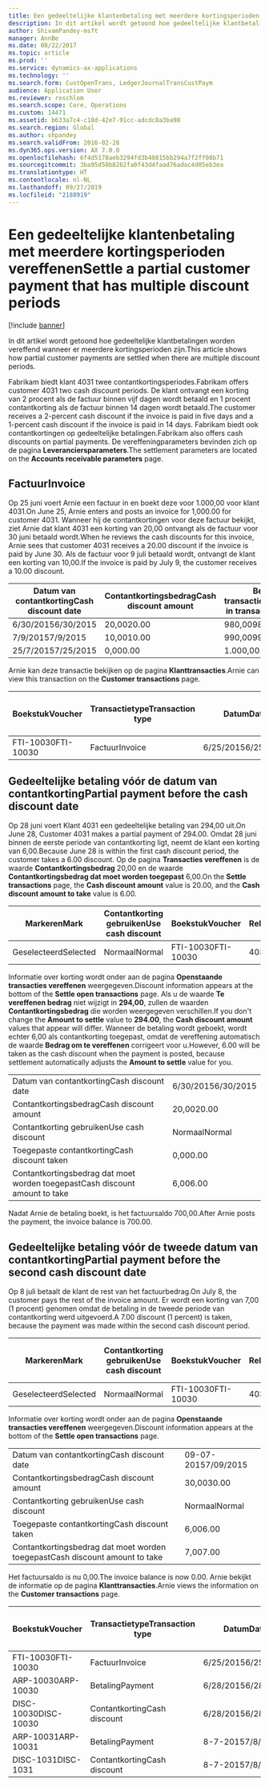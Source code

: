 ```yaml
---
title: Een gedeeltelijke klantenbetaling met meerdere kortingsperioden vereffenen
description: In dit artikel wordt getoond hoe gedeeltelijke klantbetalingen worden vereffend wanneer er meerdere kortingsperioden zijn.
author: ShivamPandey-msft
manager: AnnBe
ms.date: 08/22/2017
ms.topic: article
ms.prod: ''
ms.service: dynamics-ax-applications
ms.technology: ''
ms.search.form: CustOpenTrans, LedgerJournalTransCustPaym
audience: Application User
ms.reviewer: roschlom
ms.search.scope: Core, Operations
ms.custom: 14471
ms.assetid: b633a7c4-c18d-42e7-91cc-adcdc8a3ba98
ms.search.region: Global
ms.author: shpandey
ms.search.validFrom: 2016-02-28
ms.dyn365.ops.version: AX 7.0.0
ms.openlocfilehash: 6f4d5178aeb3294fd3b40815bb294a7f2ff08b71
ms.sourcegitcommit: 3ba95d50b8262fa0f43d4faad76adac4d05eb3ea
ms.translationtype: HT
ms.contentlocale: nl-NL
ms.lasthandoff: 09/27/2019
ms.locfileid: "2188919"
---
```

# <a name="settle-a-partial-customer-payment-that-has-multiple-discount-periods"></a><span data-ttu-id="04729-103">Een gedeeltelijke klantenbetaling met meerdere kortingsperioden vereffenen</span><span class="sxs-lookup"><span data-stu-id="04729-103">Settle a partial customer payment that has multiple discount periods</span></span>

[!include [banner](../includes/banner.md)]

<span data-ttu-id="04729-104">In dit artikel wordt getoond hoe gedeeltelijke klantbetalingen worden vereffend wanneer er meerdere kortingsperioden zijn.</span><span class="sxs-lookup"><span data-stu-id="04729-104">This article shows how partial customer payments are settled when there are multiple discount periods.</span></span>

<span data-ttu-id="04729-105">Fabrikam biedt klant 4031 twee contantkortingsperiodes.</span><span class="sxs-lookup"><span data-stu-id="04729-105">Fabrikam offers customer 4031 two cash discount periods.</span></span> <span data-ttu-id="04729-106">De klant ontvangt een korting van 2 procent als de factuur binnen vijf dagen wordt betaald en 1 procent contantkorting als de factuur binnen 14 dagen wordt betaald.</span><span class="sxs-lookup"><span data-stu-id="04729-106">The customer receives a 2-percent cash discount if the invoice is paid in five days and a 1-percent cash discount if the invoice is paid in 14 days.</span></span> <span data-ttu-id="04729-107">Fabrikam biedt ook contantkortingen op gedeeltelijke betalingen.</span><span class="sxs-lookup"><span data-stu-id="04729-107">Fabrikam also offers cash discounts on partial payments.</span></span> <span data-ttu-id="04729-108">De vereffeningparameters bevinden zich op de pagina **Leveranciersparameters**.</span><span class="sxs-lookup"><span data-stu-id="04729-108">The settlement parameters are located on the **Accounts receivable parameters** page.</span></span>

## <a name="invoice"></a><span data-ttu-id="04729-109">Factuur</span><span class="sxs-lookup"><span data-stu-id="04729-109">Invoice</span></span>
<span data-ttu-id="04729-110">Op 25 juni voert Arnie een factuur in en boekt deze voor 1.000,00 voor klant 4031.</span><span class="sxs-lookup"><span data-stu-id="04729-110">On June 25, Arnie enters and posts an invoice for 1,000.00 for customer 4031.</span></span> <span data-ttu-id="04729-111">Wanneer hij de contantkortingen voor deze factuur bekijkt, ziet Arnie dat klant 4031 een korting van 20,00 ontvangt als de factuur voor 30 juni betaald wordt.</span><span class="sxs-lookup"><span data-stu-id="04729-111">When he reviews the cash discounts for this invoice, Arnie sees that customer 4031 receives a 20.00 discount if the invoice is paid by June 30.</span></span> <span data-ttu-id="04729-112">Als de factuur voor 9 juli betaald wordt, ontvangt de klant een korting van 10,00.</span><span class="sxs-lookup"><span data-stu-id="04729-112">If the invoice is paid by July 9, the customer receives a 10.00 discount.</span></span>

| <span data-ttu-id="04729-113">Datum van contantkorting</span><span class="sxs-lookup"><span data-stu-id="04729-113">Cash discount date</span></span> | <span data-ttu-id="04729-114">Contantkortingsbedrag</span><span class="sxs-lookup"><span data-stu-id="04729-114">Cash discount amount</span></span> | <span data-ttu-id="04729-115">Bedrag in transactievaluta</span><span class="sxs-lookup"><span data-stu-id="04729-115">Amount in transaction currency</span></span> |
|--------------------|----------------------|--------------------------------|
| <span data-ttu-id="04729-116">6/30/2015</span><span class="sxs-lookup"><span data-stu-id="04729-116">6/30/2015</span></span>          | <span data-ttu-id="04729-117">20,00</span><span class="sxs-lookup"><span data-stu-id="04729-117">20.00</span></span>                | <span data-ttu-id="04729-118">980,00</span><span class="sxs-lookup"><span data-stu-id="04729-118">980.00</span></span>                         |
| <span data-ttu-id="04729-119">7/9/2015</span><span class="sxs-lookup"><span data-stu-id="04729-119">7/9/2015</span></span>           | <span data-ttu-id="04729-120">10,00</span><span class="sxs-lookup"><span data-stu-id="04729-120">10.00</span></span>                | <span data-ttu-id="04729-121">990,00</span><span class="sxs-lookup"><span data-stu-id="04729-121">990.00</span></span>                         |
| <span data-ttu-id="04729-122">25/7/2015</span><span class="sxs-lookup"><span data-stu-id="04729-122">7/25/2015</span></span>          | <span data-ttu-id="04729-123">0,00</span><span class="sxs-lookup"><span data-stu-id="04729-123">0.00</span></span>                 | <span data-ttu-id="04729-124">1.000,00</span><span class="sxs-lookup"><span data-stu-id="04729-124">1,000.00</span></span>                       |

<span data-ttu-id="04729-125">Arnie kan deze transactie bekijken op de pagina **Klanttransacties**.</span><span class="sxs-lookup"><span data-stu-id="04729-125">Arnie can view this transaction on the **Customer transactions** page.</span></span>

| <span data-ttu-id="04729-126">Boekstuk</span><span class="sxs-lookup"><span data-stu-id="04729-126">Voucher</span></span>   | <span data-ttu-id="04729-127">Transactietype</span><span class="sxs-lookup"><span data-stu-id="04729-127">Transaction type</span></span> | <span data-ttu-id="04729-128">Datum</span><span class="sxs-lookup"><span data-stu-id="04729-128">Date</span></span>      | <span data-ttu-id="04729-129">Factuur</span><span class="sxs-lookup"><span data-stu-id="04729-129">Invoice</span></span> | <span data-ttu-id="04729-130">Debetbedrag in transactievaluta</span><span class="sxs-lookup"><span data-stu-id="04729-130">Amount in transaction currency debit</span></span> | <span data-ttu-id="04729-131">Creditbedrag in transactievaluta</span><span class="sxs-lookup"><span data-stu-id="04729-131">Amount in transaction currency credit</span></span> | <span data-ttu-id="04729-132">Saldo</span><span class="sxs-lookup"><span data-stu-id="04729-132">Balance</span></span>  | <span data-ttu-id="04729-133">Valuta</span><span class="sxs-lookup"><span data-stu-id="04729-133">Currency</span></span> |
|-----------|------------------|-----------|---------|--------------------------------------|---------------------------------------|----------|----------|
| <span data-ttu-id="04729-134">FTI-10030</span><span class="sxs-lookup"><span data-stu-id="04729-134">FTI-10030</span></span> | <span data-ttu-id="04729-135">Factuur</span><span class="sxs-lookup"><span data-stu-id="04729-135">Invoice</span></span>          | <span data-ttu-id="04729-136">6/25/2015</span><span class="sxs-lookup"><span data-stu-id="04729-136">6/25/2015</span></span> | <span data-ttu-id="04729-137">10030</span><span class="sxs-lookup"><span data-stu-id="04729-137">10030</span></span>   | <span data-ttu-id="04729-138">1.000,00</span><span class="sxs-lookup"><span data-stu-id="04729-138">1,000.00</span></span>                             |                                       | <span data-ttu-id="04729-139">1.000,00</span><span class="sxs-lookup"><span data-stu-id="04729-139">1,000.00</span></span> | <span data-ttu-id="04729-140">USD</span><span class="sxs-lookup"><span data-stu-id="04729-140">USD</span></span>      |

## <a name="partial-payment-before-the-cash-discount-date"></a><span data-ttu-id="04729-141">Gedeeltelijke betaling vóór de datum van contantkorting</span><span class="sxs-lookup"><span data-stu-id="04729-141">Partial payment before the cash discount date</span></span>
<span data-ttu-id="04729-142">Op 28 juni voert Klant 4031 een gedeeltelijke betaling van 294,00 uit.</span><span class="sxs-lookup"><span data-stu-id="04729-142">On June 28, Customer 4031 makes a partial payment of 294.00.</span></span> <span data-ttu-id="04729-143">Omdat 28 juni binnen de eerste periode van contantkorting ligt, neemt de klant een korting van 6,00.</span><span class="sxs-lookup"><span data-stu-id="04729-143">Because June 28 is within the first cash discount period, the customer takes a 6.00 discount.</span></span> <span data-ttu-id="04729-144">Op de pagina **Transacties vereffenen** is de waarde **Contantkortingsbedrag** 20,00 en de waarde **Contantkortingsbedrag dat moet worden toegepast** 6,00.</span><span class="sxs-lookup"><span data-stu-id="04729-144">On the **Settle transactions** page, the **Cash discount amount** value is 20.00, and the **Cash discount amount to take** value is 6.00.</span></span>

| <span data-ttu-id="04729-145">Markeren</span><span class="sxs-lookup"><span data-stu-id="04729-145">Mark</span></span>     | <span data-ttu-id="04729-146">Contantkorting gebruiken</span><span class="sxs-lookup"><span data-stu-id="04729-146">Use cash discount</span></span> | <span data-ttu-id="04729-147">Boekstuk</span><span class="sxs-lookup"><span data-stu-id="04729-147">Voucher</span></span>   | <span data-ttu-id="04729-148">Rekening</span><span class="sxs-lookup"><span data-stu-id="04729-148">Account</span></span> | <span data-ttu-id="04729-149">Datum</span><span class="sxs-lookup"><span data-stu-id="04729-149">Date</span></span>      | <span data-ttu-id="04729-150">Vervaldatum</span><span class="sxs-lookup"><span data-stu-id="04729-150">Due date</span></span>  | <span data-ttu-id="04729-151">Factuur</span><span class="sxs-lookup"><span data-stu-id="04729-151">Invoice</span></span> | <span data-ttu-id="04729-152">Bedrag in transactievaluta</span><span class="sxs-lookup"><span data-stu-id="04729-152">Amount in transaction currency</span></span> | <span data-ttu-id="04729-153">Valuta</span><span class="sxs-lookup"><span data-stu-id="04729-153">Currency</span></span> | <span data-ttu-id="04729-154">Bedrag om te vereffenen</span><span class="sxs-lookup"><span data-stu-id="04729-154">Amount to settle</span></span> |
|----------|-------------------|-----------|---------|-----------|-----------|---------|--------------------------------|----------|------------------|
| <span data-ttu-id="04729-155">Geselecteerd</span><span class="sxs-lookup"><span data-stu-id="04729-155">Selected</span></span> | <span data-ttu-id="04729-156">Normaal</span><span class="sxs-lookup"><span data-stu-id="04729-156">Normal</span></span>            | <span data-ttu-id="04729-157">FTI-10030</span><span class="sxs-lookup"><span data-stu-id="04729-157">FTI-10030</span></span> | <span data-ttu-id="04729-158">4031</span><span class="sxs-lookup"><span data-stu-id="04729-158">4031</span></span>    | <span data-ttu-id="04729-159">6/25/2015</span><span class="sxs-lookup"><span data-stu-id="04729-159">6/25/2015</span></span> | <span data-ttu-id="04729-160">25/7/2015</span><span class="sxs-lookup"><span data-stu-id="04729-160">7/25/2015</span></span> | <span data-ttu-id="04729-161">10030</span><span class="sxs-lookup"><span data-stu-id="04729-161">10030</span></span>   | <span data-ttu-id="04729-162">1.000,00</span><span class="sxs-lookup"><span data-stu-id="04729-162">1,000.00</span></span>                       | <span data-ttu-id="04729-163">USD</span><span class="sxs-lookup"><span data-stu-id="04729-163">USD</span></span>      | <span data-ttu-id="04729-164">294,00</span><span class="sxs-lookup"><span data-stu-id="04729-164">294.00</span></span>           |

<span data-ttu-id="04729-165">Informatie over korting wordt onder aan de pagina **Openstaande transacties vereffenen** weergegeven.</span><span class="sxs-lookup"><span data-stu-id="04729-165">Discount information appears at the bottom of the **Settle open transactions** page.</span></span> <span data-ttu-id="04729-166">Als u de waarde **Te vereffenen bedrag** niet wijzigt in **294,00**, zullen de waarden **Contantkortingsbedrag** die worden weergegeven verschillen.</span><span class="sxs-lookup"><span data-stu-id="04729-166">If you don't change the **Amount to settle** value to **294.00**, the **Cash discount amount** values that appear will differ.</span></span> <span data-ttu-id="04729-167">Wanneer de betaling wordt geboekt, wordt echter 6,00 als contantkorting toegepast, omdat de vereffening automatisch de waarde **Bedrag om te vereffenen** corrigeert voor u.</span><span class="sxs-lookup"><span data-stu-id="04729-167">However, 6.00 will be taken as the cash discount when the payment is posted, because settlement automatically adjusts the **Amount to settle** value for you.</span></span>

|                              |           |
|------------------------------|-----------|
| <span data-ttu-id="04729-168">Datum van contantkorting</span><span class="sxs-lookup"><span data-stu-id="04729-168">Cash discount date</span></span>           | <span data-ttu-id="04729-169">6/30/2015</span><span class="sxs-lookup"><span data-stu-id="04729-169">6/30/2015</span></span> |
| <span data-ttu-id="04729-170">Contantkortingsbedrag</span><span class="sxs-lookup"><span data-stu-id="04729-170">Cash discount amount</span></span>         | <span data-ttu-id="04729-171">20,00</span><span class="sxs-lookup"><span data-stu-id="04729-171">20.00</span></span>     |
| <span data-ttu-id="04729-172">Contantkorting gebruiken</span><span class="sxs-lookup"><span data-stu-id="04729-172">Use cash discount</span></span>            | <span data-ttu-id="04729-173">Normaal</span><span class="sxs-lookup"><span data-stu-id="04729-173">Normal</span></span>    |
| <span data-ttu-id="04729-174">Toegepaste contantkorting</span><span class="sxs-lookup"><span data-stu-id="04729-174">Cash discount taken</span></span>          | <span data-ttu-id="04729-175">0,00</span><span class="sxs-lookup"><span data-stu-id="04729-175">0.00</span></span>      |
| <span data-ttu-id="04729-176">Contantkortingsbedrag dat moet worden toegepast</span><span class="sxs-lookup"><span data-stu-id="04729-176">Cash discount amount to take</span></span> | <span data-ttu-id="04729-177">6,00</span><span class="sxs-lookup"><span data-stu-id="04729-177">6.00</span></span>      |

<span data-ttu-id="04729-178">Nadat Arnie de betaling boekt, is het factuursaldo 700,00.</span><span class="sxs-lookup"><span data-stu-id="04729-178">After Arnie posts the payment, the invoice balance is 700.00.</span></span>

## <a name="partial-payment-before-the-second-cash-discount-date"></a><span data-ttu-id="04729-179">Gedeeltelijke betaling vóór de tweede datum van contantkorting</span><span class="sxs-lookup"><span data-stu-id="04729-179">Partial payment before the second cash discount date</span></span>
<span data-ttu-id="04729-180">Op 8 juli betaalt de klant de rest van het factuurbedrag.</span><span class="sxs-lookup"><span data-stu-id="04729-180">On July 8, the customer pays the rest of the invoice amount.</span></span> <span data-ttu-id="04729-181">Er wordt een korting van 7,00 (1 procent) genomen omdat de betaling in de tweede periode van contantkorting werd uitgevoerd.</span><span class="sxs-lookup"><span data-stu-id="04729-181">A 7.00 discount (1 percent) is taken, because the payment was made within the second cash discount period.</span></span>

| <span data-ttu-id="04729-182">Markeren</span><span class="sxs-lookup"><span data-stu-id="04729-182">Mark</span></span>     | <span data-ttu-id="04729-183">Contantkorting gebruiken</span><span class="sxs-lookup"><span data-stu-id="04729-183">Use cash discount</span></span> | <span data-ttu-id="04729-184">Boekstuk</span><span class="sxs-lookup"><span data-stu-id="04729-184">Voucher</span></span>   | <span data-ttu-id="04729-185">Rekening</span><span class="sxs-lookup"><span data-stu-id="04729-185">Account</span></span> | <span data-ttu-id="04729-186">Datum</span><span class="sxs-lookup"><span data-stu-id="04729-186">Date</span></span>      | <span data-ttu-id="04729-187">Vervaldatum</span><span class="sxs-lookup"><span data-stu-id="04729-187">Due date</span></span>  | <span data-ttu-id="04729-188">Factuur</span><span class="sxs-lookup"><span data-stu-id="04729-188">Invoice</span></span> | <span data-ttu-id="04729-189">Debetbedrag in transactievaluta</span><span class="sxs-lookup"><span data-stu-id="04729-189">Amount in transaction currency debit</span></span> | <span data-ttu-id="04729-190">Creditbedrag in transactievaluta</span><span class="sxs-lookup"><span data-stu-id="04729-190">Amount in transaction currency credit</span></span> | <span data-ttu-id="04729-191">Valuta</span><span class="sxs-lookup"><span data-stu-id="04729-191">Currency</span></span> | <span data-ttu-id="04729-192">Bedrag om te vereffenen</span><span class="sxs-lookup"><span data-stu-id="04729-192">Amount to settle</span></span> |
|----------|-------------------|-----------|---------|-----------|-----------|---------|--------------------------------------|---------------------------------------|----------|------------------|
| <span data-ttu-id="04729-193">Geselecteerd</span><span class="sxs-lookup"><span data-stu-id="04729-193">Selected</span></span> | <span data-ttu-id="04729-194">Normaal</span><span class="sxs-lookup"><span data-stu-id="04729-194">Normal</span></span>            | <span data-ttu-id="04729-195">FTI-10030</span><span class="sxs-lookup"><span data-stu-id="04729-195">FTI-10030</span></span> | <span data-ttu-id="04729-196">4031</span><span class="sxs-lookup"><span data-stu-id="04729-196">4031</span></span>    | <span data-ttu-id="04729-197">6/25/2015</span><span class="sxs-lookup"><span data-stu-id="04729-197">6/25/2015</span></span> | <span data-ttu-id="04729-198">25/7/2015</span><span class="sxs-lookup"><span data-stu-id="04729-198">7/25/2015</span></span> | <span data-ttu-id="04729-199">10030</span><span class="sxs-lookup"><span data-stu-id="04729-199">10030</span></span>   | <span data-ttu-id="04729-200">700,00</span><span class="sxs-lookup"><span data-stu-id="04729-200">700.00</span></span>                               |                                       | <span data-ttu-id="04729-201">USD</span><span class="sxs-lookup"><span data-stu-id="04729-201">USD</span></span>      | <span data-ttu-id="04729-202">693,00</span><span class="sxs-lookup"><span data-stu-id="04729-202">693.00</span></span>           |

<span data-ttu-id="04729-203">Informatie over korting wordt onder aan de pagina **Openstaande transacties vereffenen** weergegeven.</span><span class="sxs-lookup"><span data-stu-id="04729-203">Discount information appears at the bottom of the **Settle open transactions** page.</span></span>

|                              |           |
|------------------------------|-----------|
| <span data-ttu-id="04729-204">Datum van contantkorting</span><span class="sxs-lookup"><span data-stu-id="04729-204">Cash discount date</span></span>           | <span data-ttu-id="04729-205">09-07-2015</span><span class="sxs-lookup"><span data-stu-id="04729-205">7/09/2015</span></span> |
| <span data-ttu-id="04729-206">Contantkortingsbedrag</span><span class="sxs-lookup"><span data-stu-id="04729-206">Cash discount amount</span></span>         | <span data-ttu-id="04729-207">30,00</span><span class="sxs-lookup"><span data-stu-id="04729-207">30.00</span></span>     |
| <span data-ttu-id="04729-208">Contantkorting gebruiken</span><span class="sxs-lookup"><span data-stu-id="04729-208">Use cash discount</span></span>            | <span data-ttu-id="04729-209">Normaal</span><span class="sxs-lookup"><span data-stu-id="04729-209">Normal</span></span>    |
| <span data-ttu-id="04729-210">Toegepaste contantkorting</span><span class="sxs-lookup"><span data-stu-id="04729-210">Cash discount taken</span></span>          | <span data-ttu-id="04729-211">6,00</span><span class="sxs-lookup"><span data-stu-id="04729-211">6.00</span></span>      |
| <span data-ttu-id="04729-212">Contantkortingsbedrag dat moet worden toegepast</span><span class="sxs-lookup"><span data-stu-id="04729-212">Cash discount amount to take</span></span> | <span data-ttu-id="04729-213">7,00</span><span class="sxs-lookup"><span data-stu-id="04729-213">7.00</span></span>      |

<span data-ttu-id="04729-214">Het factuursaldo is nu 0,00.</span><span class="sxs-lookup"><span data-stu-id="04729-214">The invoice balance is now 0.00.</span></span> <span data-ttu-id="04729-215">Arnie bekijkt de informatie op de pagina **Klanttransacties**.</span><span class="sxs-lookup"><span data-stu-id="04729-215">Arnie views the information on the **Customer transactions** page.</span></span>

| <span data-ttu-id="04729-216">Boekstuk</span><span class="sxs-lookup"><span data-stu-id="04729-216">Voucher</span></span>    | <span data-ttu-id="04729-217">Transactietype</span><span class="sxs-lookup"><span data-stu-id="04729-217">Transaction type</span></span> | <span data-ttu-id="04729-218">Datum</span><span class="sxs-lookup"><span data-stu-id="04729-218">Date</span></span>      | <span data-ttu-id="04729-219">Factuur</span><span class="sxs-lookup"><span data-stu-id="04729-219">Invoice</span></span> | <span data-ttu-id="04729-220">Debetbedrag in transactievaluta</span><span class="sxs-lookup"><span data-stu-id="04729-220">Amount in transaction currency debit</span></span> | <span data-ttu-id="04729-221">Creditbedrag in transactievaluta</span><span class="sxs-lookup"><span data-stu-id="04729-221">Amount in transaction currency credit</span></span> | <span data-ttu-id="04729-222">Saldo</span><span class="sxs-lookup"><span data-stu-id="04729-222">Balance</span></span> | <span data-ttu-id="04729-223">Valuta</span><span class="sxs-lookup"><span data-stu-id="04729-223">Currency</span></span> |
|------------|------------------|-----------|---------|--------------------------------------|---------------------------------------|---------|----------|
| <span data-ttu-id="04729-224">FTI-10030</span><span class="sxs-lookup"><span data-stu-id="04729-224">FTI-10030</span></span>  | <span data-ttu-id="04729-225">Factuur</span><span class="sxs-lookup"><span data-stu-id="04729-225">Invoice</span></span>          | <span data-ttu-id="04729-226">6/25/2015</span><span class="sxs-lookup"><span data-stu-id="04729-226">6/25/2015</span></span> | <span data-ttu-id="04729-227">10030</span><span class="sxs-lookup"><span data-stu-id="04729-227">10030</span></span>   | <span data-ttu-id="04729-228">1.000,00</span><span class="sxs-lookup"><span data-stu-id="04729-228">1,000.00</span></span>                             |                                       | <span data-ttu-id="04729-229">0,00</span><span class="sxs-lookup"><span data-stu-id="04729-229">0.00</span></span>    | <span data-ttu-id="04729-230">USD</span><span class="sxs-lookup"><span data-stu-id="04729-230">USD</span></span>      |
| <span data-ttu-id="04729-231">ARP-10030</span><span class="sxs-lookup"><span data-stu-id="04729-231">ARP-10030</span></span>  |  <span data-ttu-id="04729-232">Betaling</span><span class="sxs-lookup"><span data-stu-id="04729-232">Payment</span></span>         | <span data-ttu-id="04729-233">6/28/2015</span><span class="sxs-lookup"><span data-stu-id="04729-233">6/28/2015</span></span> |         |                                      | <span data-ttu-id="04729-234">294,00</span><span class="sxs-lookup"><span data-stu-id="04729-234">294.00</span></span>                                | <span data-ttu-id="04729-235">0,00</span><span class="sxs-lookup"><span data-stu-id="04729-235">0.00</span></span>    | <span data-ttu-id="04729-236">USD</span><span class="sxs-lookup"><span data-stu-id="04729-236">USD</span></span>      |
| <span data-ttu-id="04729-237">DISC-10030</span><span class="sxs-lookup"><span data-stu-id="04729-237">DISC-10030</span></span> |  <span data-ttu-id="04729-238">Contantkorting</span><span class="sxs-lookup"><span data-stu-id="04729-238">Cash discount</span></span>   | <span data-ttu-id="04729-239">6/28/2015</span><span class="sxs-lookup"><span data-stu-id="04729-239">6/28/2015</span></span> |         |                                      | <span data-ttu-id="04729-240">6,00</span><span class="sxs-lookup"><span data-stu-id="04729-240">6.00</span></span>                                  | <span data-ttu-id="04729-241">0,00</span><span class="sxs-lookup"><span data-stu-id="04729-241">0.00</span></span>    | <span data-ttu-id="04729-242">USD</span><span class="sxs-lookup"><span data-stu-id="04729-242">USD</span></span>      |
| <span data-ttu-id="04729-243">ARP-10031</span><span class="sxs-lookup"><span data-stu-id="04729-243">ARP-10031</span></span>  |  <span data-ttu-id="04729-244">Betaling</span><span class="sxs-lookup"><span data-stu-id="04729-244">Payment</span></span>         | <span data-ttu-id="04729-245">8-7-2015</span><span class="sxs-lookup"><span data-stu-id="04729-245">7/8/2015</span></span>  |         |                                      | <span data-ttu-id="04729-246">693,00</span><span class="sxs-lookup"><span data-stu-id="04729-246">693.00</span></span>                                | <span data-ttu-id="04729-247">0,00</span><span class="sxs-lookup"><span data-stu-id="04729-247">0.00</span></span>    | <span data-ttu-id="04729-248">USD</span><span class="sxs-lookup"><span data-stu-id="04729-248">USD</span></span>      |
| <span data-ttu-id="04729-249">DISC-1031</span><span class="sxs-lookup"><span data-stu-id="04729-249">DISC-1031</span></span>  |  <span data-ttu-id="04729-250">Contantkorting</span><span class="sxs-lookup"><span data-stu-id="04729-250">Cash discount</span></span>   | <span data-ttu-id="04729-251">8-7-2015</span><span class="sxs-lookup"><span data-stu-id="04729-251">7/8/2015</span></span>  |         |                                      | <span data-ttu-id="04729-252">7,00</span><span class="sxs-lookup"><span data-stu-id="04729-252">7.00</span></span>                                  | <span data-ttu-id="04729-253">0,00</span><span class="sxs-lookup"><span data-stu-id="04729-253">0.00</span></span>    | <span data-ttu-id="04729-254">USD</span><span class="sxs-lookup"><span data-stu-id="04729-254">USD</span></span>      |





